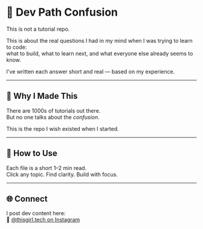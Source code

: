 # 🧭 Dev Path Confusion

This is not a tutorial repo.

This is about the real questions I had in my mind when I was trying to learn to code:  
what to build, what to learn next, and what everyone else already seems to know.

I've written each answer short and real — based on my experience.

---

## 🧠 Why I Made This

There are 1000s of tutorials out there.  
But no one talks about the *confusion*.

This is the repo I wish existed when I started.

---

## 📌 How to Use

Each file is a short 1–2 min read.  
Click any topic. Find clarity. Build with focus.

---

## 🌐 Connect

I post dev content here:  
📸 [@thisgirl.tech on Instagram](https://www.instagram.com/this.girl.tech/)
